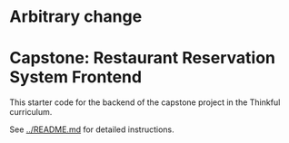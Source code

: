 # Arbitrary change

# Capstone: Restaurant Reservation System Frontend

This starter code for the backend of the capstone project in the Thinkful curriculum.

See [../README.md](../README.md) for detailed instructions.
